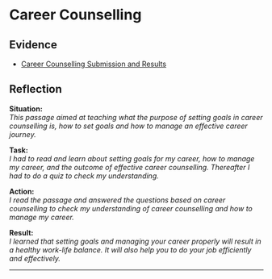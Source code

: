 # Career Counselling

## Evidence

- [Career Counselling Submission and Results](https://github.com/AngeloSmidt/230688020_Digital_Portfolio/blob/main/Career%20Counselling%20Submission%20and%20Results.png)

## Reflection
**Situation:**  
*This passage aimed at teaching what the purpose of setting goals in career counselling is, how to set goals and how to manage an effective career journey.*

**Task:**  
*I had to read and learn about setting goals for my career, how to manage my career, and the outcome of effective career counselling. Thereafter I had to do a quiz to check my understanding.*

**Action:**  
*I read the passage and answered the questions based on career counselling to check my understanding of career counselling and how to manage my career.*

**Result:**  
*I learned that setting goals and managing your career properly will result in a healthy work-life balance. It will also help you to do your job efficiently and effectively.*

---